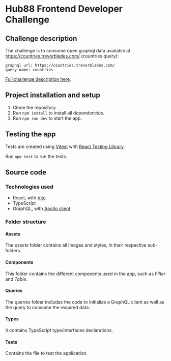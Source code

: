 # Hub88 Frontend Developer Challenge

## Challenge description

The challenge is to consume open graphql data available at https://countries.trevorblades.com/ (countries query):

```
graphql url: https://countries.trevorblades.com/
query name: countries
```

[Full challenge description here](https://github.com/coingaming/hub88-fe/blob/main/README.md).

## Project installation and setup

1) Clone the repository
2) Run `npm install` to install all dependencies.
3) Run `npm run dev` to start the app.

## Testing the app

Tests are created using [Vitest](https://vitest.dev/)
with [React Testing Library](https://testing-library.com/docs/react-testing-library/intro/).

Run `npm test` to run the tests.

## Source code

### Technologies used

- React, with [Vite](https://vitejs.dev/)
- TypeScript
- GraphQL, with [Apollo client](https://www.apollographql.com/docs/)

### Folder structure

#### Assets

The *assets* folder contains all images and styles, in their respective sub-folders.

#### Components

This folder contains the different components used in the app, such as *Filter* and *Table*.

#### Queries

The *queries* folder includes the code to initialize a GraphQL client as well as the query to consume the required data.

#### Types

It contains TypeScript type/interfaces declarations.

#### Tests

Contains the file to test the application.